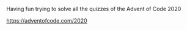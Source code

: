 Having fun trying to solve all the quizzes of the Advent of Code 2020

https://adventofcode.com/2020

